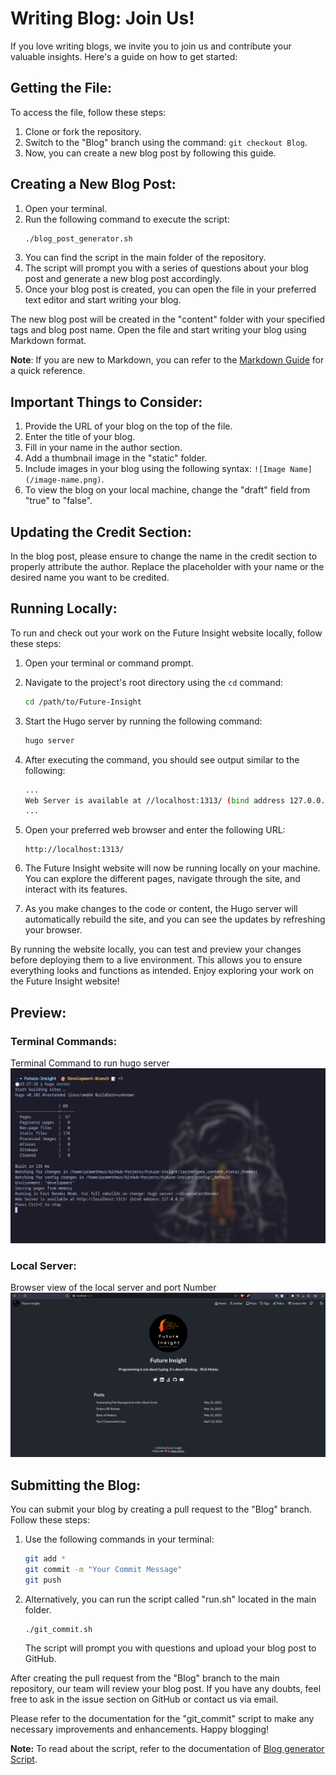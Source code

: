 # Writing Blog: Join Us!

If you love writing blogs, we invite you to join us and contribute your valuable insights. Here's a guide on how to get started:

## Getting the File:

To access the file, follow these steps:

1. Clone or fork the repository.
2. Switch to the "Blog" branch using the command: `git checkout Blog`.
3. Now, you can create a new blog post by following this guide.

## Creating a New Blog Post:

1. Open your terminal.
2. Run the following command to execute the script:
   ```bash
   ./blog_post_generator.sh
   ```
3. You can find the script in the main folder of the repository.
4. The script will prompt you with a series of questions about your blog post and generate a new blog post accordingly.
5. Once your blog post is created, you can open the file in your preferred text editor and start writing your blog.

The new blog post will be created in the "content" folder with your specified tags and blog post name. Open the file and start writing your blog using Markdown format.

**Note**: If you are new to Markdown, you can refer to the [Markdown Guide](https://www.markdownguide.org/cheat-sheet/) for a quick reference.

## Important Things to Consider:

1. Provide the URL of your blog on the top of the file.
2. Enter the title of your blog.
3. Fill in your name in the author section.
4. Add a thumbnail image in the "static" folder.
5. Include images in your blog using the following syntax: `![Image Name](/image-name.png)`.
6. To view the blog on your local machine, change the "draft" field from "true" to "false".

## Updating the Credit Section:

In the blog post, please ensure to change the name in the credit section to properly attribute the author. Replace the placeholder with your name or the desired name you want to be credited.

## Running Locally:

To run and check out your work on the Future Insight website locally, follow these steps:

1. Open your terminal or command prompt.

2. Navigate to the project's root directory using the `cd` command:
   ```bash
   cd /path/to/Future-Insight
   ```

3. Start the Hugo server by running the following command:
   ```bash
   hugo server
   ```

4. After executing the command, you should see output similar to the following:
   ```bash
   ...
   Web Server is available at //localhost:1313/ (bind address 127.0.0.1)
   ...
   ```

5. Open your preferred web browser and enter the following URL:
   ```
   http://localhost:1313/
   ```

6. The Future Insight website will now be running locally on your machine. You can explore the different pages, navigate through the site, and interact with its features.

7. As you make changes to the code or content, the Hugo server will automatically rebuild the site, and you can see the updates by refreshing your browser.

By running the website locally, you can test and preview your changes before deploying them to a live environment. This allows you to ensure everything looks and functions as intended. Enjoy exploring your work on the Future Insight website!

## Preview:
### Terminal Commands:
Terminal Command to run hugo server
![image](/static/images/doc_images/hugo_command.png)
### Local Server:
Browser view of the local server and port Number
![image](/static/images/doc_images/local-server.png)
## Submitting the Blog:

You can submit your blog by creating a pull request to the "Blog" branch. Follow these steps:

1. Use the following commands in your terminal:
   ```bash
   git add *
   git commit -m "Your Commit Message"
   git push
   ```
2. Alternatively, you can run the script called "run.sh" located in the main folder.
   ```bash
   ./git_commit.sh
   ```
   The script will prompt you with questions and upload your blog post to GitHub.
   
After creating the pull request from the "Blog" branch to the main repository, our team will review your blog post. If you have any doubts, feel free to ask in the issue section on GitHub or contact us via email.

Please refer to the documentation for the "git_commit" script to make any necessary improvements and enhancements. Happy blogging!

**Note:** 
To read about the script, refer to the documentation of [Blog generator Script](/Instruction/Write-blog.md).